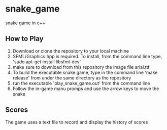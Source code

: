 # snake_game
snake game in c++

## How to Play
1.  Download or clone the repository to your local machine
2.  SFML/Graphics.hpp is required. To install, from the command line type, 'sudo apt-get install libsfml-dev'
3.  make sure to download from this repository the image file arial.ttf
4.  To build the executable snake game, type in the command line 'make release' from under the same directory as the repository
5.  run the executable 'play_snake_game.out' from the command line
6.  Follow the in-game manu promps and use the arrow keys to move the snake

## Scores
The game uses a text file to record and display the history of scores
